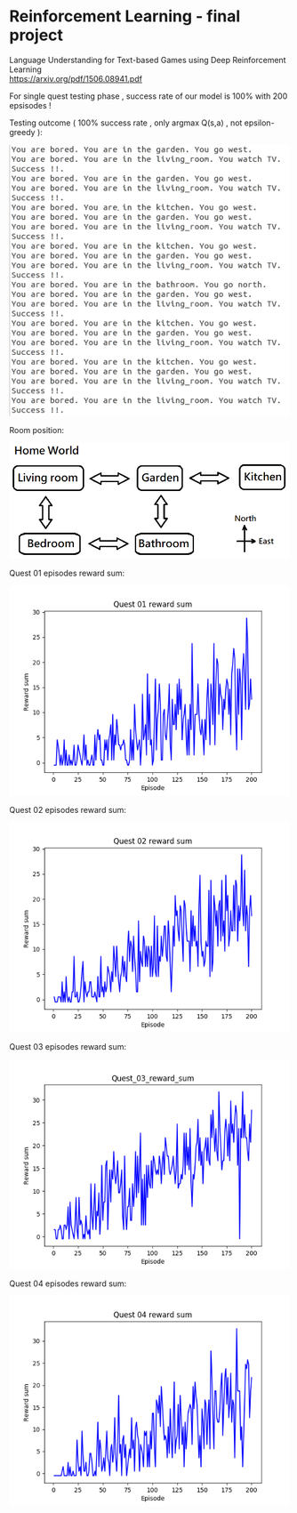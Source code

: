 # Reinforcement Learning - final project

Language Understanding for Text-based Games using Deep Reinforcement Learning  
https://arxiv.org/pdf/1506.08941.pdf

For single quest testing phase , success rate of our model is 100% with 200 epsisodes !

Testing outcome ( 100% success rate , only argmax Q(s,a) , not epsilon-greedy ):

![alt text](https://github.com/DenpaBoy/RL-final-project/blob/Stable-success-v1/images/Quest-01.png)

Room position:  

![alt text](https://github.com/DenpaBoy/RL-final-project/blob/Stable-success-v1/images/Home%20world.png)

Quest 01 episodes reward sum:

![alt text](https://github.com/DenpaBoy/RL-final-project/blob/Stable-success-v1/images/Quest_01_reward_sum.png)

Quest 02 episodes reward sum:

![alt text](https://github.com/DenpaBoy/RL-final-project/blob/Stable-success-v1/images/Quest_02_reward_sum.png)

Quest 03 episodes reward sum:

![alt text](https://github.com/DenpaBoy/RL-final-project/blob/Stable-success-v1/images/Quest_03_reward_sum.png)

Quest 04 episodes reward sum:

![alt text](https://github.com/DenpaBoy/RL-final-project/blob/Stable-success-v1/images/Quest_04_reward_sum.png)


